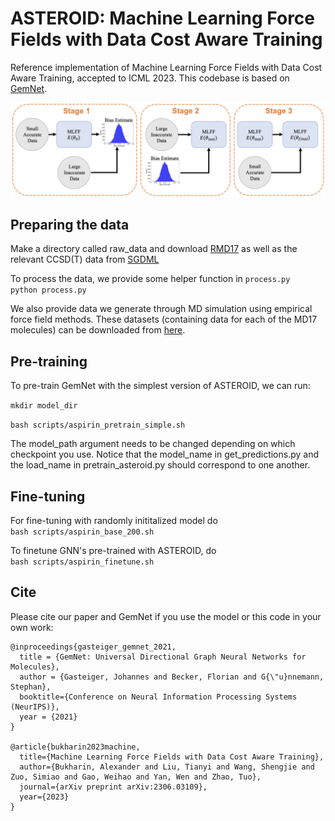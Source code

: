 # ASTEROID: Machine Learning Force Fields with Data Cost Aware Training

Reference implementation of Machine Learning Force Fields with Data Cost Aware Training, accepted to ICML 2023. This codebase is based on [GemNet](https://github.com/TUM-DAML/gemnet_pytorch/tree/master). 

![alt text](asteroid_diagram.png)

## Preparing the data
Make a directory called raw_data and download [RMD17](https://figshare.com/articles/dataset/Revised_MD17_dataset_rMD17_/12672038) as well as the relevant CCSD(T) data from [SGDML](http://sgdml.org)<br>

To process the data, we provide some helper function in `process.py` <br>
`python process.py`

We also provide data we generate through MD simulation using empirical force field methods. These datasets (containing data for each of the MD17 molecules) can be downloaded from [here](https://drive.google.com/drive/folders/10l_QEoEb3WdcNGsegTzTwxxitJ-p_RLv?usp=share_link).

## Pre-training
To pre-train GemNet with the simplest version of ASTEROID, we can run:

`mkdir model_dir`

`bash scripts/aspirin_pretrain_simple.sh`

The model_path argument needs to be changed depending on which checkpoint you use. Notice that the model_name in get_predictions.py and the load_name in pretrain_asteroid.py should correspond to one another.

## Fine-tuning
For fine-tuning with randomly inititalized model do <br>
`bash scripts/aspirin_base_200.sh` 

To finetune GNN's pre-trained with ASTEROID, do <br>
`bash scripts/aspirin_finetune.sh`

## Cite
Please cite our paper and GemNet if you use the model or this code in your own work:

```
@inproceedings{gasteiger_gemnet_2021,
  title = {GemNet: Universal Directional Graph Neural Networks for Molecules},
  author = {Gasteiger, Johannes and Becker, Florian and G{\"u}nnemann, Stephan},
  booktitle={Conference on Neural Information Processing Systems (NeurIPS)},
  year = {2021}
}

@article{bukharin2023machine,
  title={Machine Learning Force Fields with Data Cost Aware Training},
  author={Bukharin, Alexander and Liu, Tianyi and Wang, Shengjie and Zuo, Simiao and Gao, Weihao and Yan, Wen and Zhao, Tuo},
  journal={arXiv preprint arXiv:2306.03109},
  year={2023}
}
```


